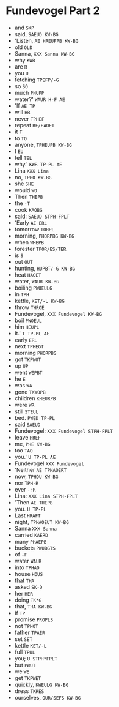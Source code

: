 # Fundevogel Part 2

* and `SKP`
* said, `SAEUD KW-BG`
* 'Listen, `AE HREUFPB KW-BG`
* old `OLD`
* Sanna, `XXX Sanna KW-BG`
* why `KWR`
* are `R`
* you `U`
* fetching `TPEFP/-G`
* so `SO`
* much `PHUFP`
* water?' `WAUR H-F AE`
* 'If `AE TP`
* will `HR`
* never `TPHEF`
* repeat `RE/PAOET`
* it `T`
* to `TO`
* anyone, `TPHEUPB KW-BG`
* I `EU`
* tell `TEL`
* why.' `KWR TP-PL AE`
* Lina `XXX Lina`
* no, `TPHO KW-BG`
* she `SHE`
* would `WO`
* Then `THEPB`
* the `-T`
* cook `KAOBG`
* said: `SAEUD STPH-FPLT`
* 'Early `AE ERL`
* tomorrow `TORPL`
* morning, `PHORPBG KW-BG`
* when `WHEPB`
* forester `TPOR/ES/TER`
* is `S`
* out `OUT`
* hunting, `HUPBT/-G KW-BG`
* heat `HAOET`
* water, `WAUR KW-BG`
* boiling `PWOEULG`
* in `TPH`
* kettle, `KET/-L KW-BG`
* throw `THROE`
* Fundevogel, `XXX Fundevogel KW-BG`
* boil `PWOEUL`
* him `HEUPL`
* it.' `T TP-PL AE`
* early `ERL`
* next `TPHEGT`
* morning `PHORPBG`
* got `TKPWOT`
* up `UP`
* went `WEPBT`
* he `E`
* was `WA`
* gone `TKWOPB`
* children `KHEURPB`
* were `WR`
* still `STEUL`
* bed. `PWED TP-PL`
* said `SAEUD`
* Fundevogel: `XXX Fundevogel STPH-FPLT`
* leave `HREF`
* me, `PHE KW-BG`
* too `TAO`
* you.' `U TP-PL AE`
* Fundevogel `XXX Fundevogel`
* 'Neither `AE TPHAOERT`
* now, `TPHOU KW-BG`
* nor `TPH-R`
* ever `-FR`
* Lina: `XXX Lina STPH-FPLT`
* 'Then `AE THEPB`
* you. `U TP-PL`
* Last `HRAFT`
* night, `TPHAOEUT KW-BG`
* Sanna `XXX Sanna`
* carried `KAERD`
* many `PHAEPB`
* buckets `PWUBGTS`
* of `-F`
* water `WAUR`
* into `TPHAO`
* house `HOUS`
* that `THA`
* asked `SK-D`
* her `HER`
* doing `TK*G`
* that, `THA KW-BG`
* if `TP`
* promise `PROPLS`
* not `TPHOT`
* father `TPAER`
* set `SET`
* kettle `KET/-L`
* full `TPUL`
* you; `U STPH*FPLT`
* but `PWUT`
* we `WE`
* get `TKPWET`
* quickly, `KWEULG KW-BG`
* dress `TKRES`
* ourselves, `OUR/SEFS KW-BG`
